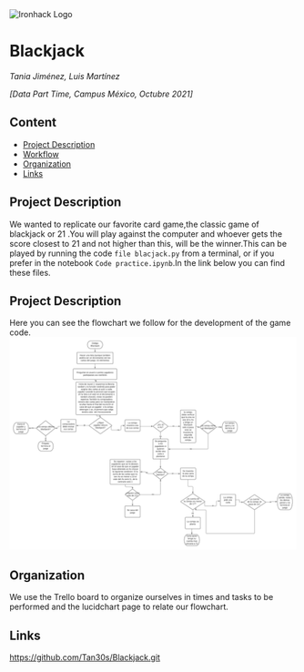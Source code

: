 <img src="https://bit.ly/2VnXWr2" alt="Ironhack Logo" width="100"/>

# Blackjack
*Tania Jiménez, Luis Martínez*

*[Data Part Time, Campus México, Octubre 2021]*

## Content
- [Project Description](#project-description)
- [Workflow](#workflow)
- [Organization](#organization)
- [Links](#links)

<a name="project-description"></a>

## Project Description
We wanted to replicate our favorite card game,the classic game of blackjack or 21 .You will play against the computer and whoever gets the score closest to 21 and not higher than this, will be the winner.This can be played by running the code `file blacjack.py` from a terminal, or if you prefer in the notebook `Code practice.ipynb`.In the link below you can find these files.

<a name="workflow"></a>

## Project Description
Here you can see the flowchart we follow for the development of the game code.
![](https://github.com/Tan30s/project-build-your-own-game/blob/master/Blackjack.png)

<a name="organization"></a>

## Organization
We use the Trello board to organize ourselves in times and tasks to be performed and the lucidchart page to relate our flowchart.

<a name="links"></a>

## Links
https://github.com/Tan30s/Blackjack.git
 
